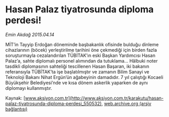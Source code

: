 # Hasan Palaz tiyatrosunda diploma perdesi!

*Emin Akdağ 2015.04.14*

<div class="pNewsDetailMainContent" itemprop="articleBody">
 <p>
  MİT’in Tayyip Erdoğan döneminde başbakanlık ofisinde bulduğu dinleme cihazlarının (böcek) yerleştirilme tarihini öne çekmediği için birden fazla soruşturmayla cezalandırılan TÜBİTAK’ın eski Başkan Yardımcısı Hasan Palaz’a, sahte diplomalı personel alımından da tutuklama… Hâlbuki noter tasdikli diplomasının sahteliği tescillenen Hasan Başaran, iki bakanın referansıyla TÜBİTAK’ta işe başlatılmıştır ve zamanın Bilim Sanayi ve Teknoloji Bakanı Nihat Ergün’ün ağabeyinin damadıdır. 7 yıl çalıştığı Kocaeli Büyükşehir Belediyesi’nde ve kısa dönem askerlik yaparken de aynı diplomayı kullanmıştır.
 </p>
</div>


Kaynak: [www.aksiyon.com.tr](http://www.aksiyon.com.tr/karakutu/hasan-palaz-tiyatrosunda-diploma-perdesi_550532), [web.archive.org (arşiv bağlantısı)](http://web.archive.org/web/20150802011247/http://www.aksiyon.com.tr/karakutu/hasan-palaz-tiyatrosunda-diploma-perdesi_550532)
